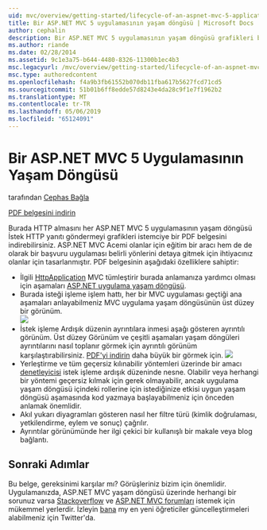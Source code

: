 ```yaml
---
uid: mvc/overview/getting-started/lifecycle-of-an-aspnet-mvc-5-application
title: Bir ASP.NET MVC 5 uygulamasının yaşam döngüsü | Microsoft Docs
author: cephalin
description: Bir ASP.NET MVC 5 uygulamasının yaşam döngüsü grafikleri bir PDF belgesini indirin. Bu yaşam döngüsü belge MVC yaşam döngüsü üst düzey bir görünümünü sağlar bir...
ms.author: riande
ms.date: 02/28/2014
ms.assetid: 9c1e3a75-b644-4480-8326-11300b1ec4b3
msc.legacyurl: /mvc/overview/getting-started/lifecycle-of-an-aspnet-mvc-5-application
msc.type: authoredcontent
ms.openlocfilehash: f4a9b3fb61552b070db11fba617b5627fcd71cd5
ms.sourcegitcommit: 51b01b6ff8edde57d8243e4da28c9f1e7f1962b2
ms.translationtype: MT
ms.contentlocale: tr-TR
ms.lasthandoff: 05/06/2019
ms.locfileid: "65124091"
---
```

# <a name="lifecycle-of-an-aspnet-mvc-5-application"></a>Bir ASP.NET MVC 5 Uygulamasının Yaşam Döngüsü

tarafından [Cephas Bağla](https://github.com/cephalin)

[PDF belgesini indirin](lifecycle-of-an-aspnet-mvc-5-application/_static/lifecycle-of-an-aspnet-mvc-5-application1.pdf)

Burada HTTP almasını her ASP.NET MVC 5 uygulamasının yaşam döngüsü İstek HTTP yanıtı göndermeyi grafikleri istemciye bir PDF belgesini indirebilirsiniz. ASP.NET MVC Acemi olanlar için eğitim bir aracı hem de de olarak bir başvuru uygulaması belirli yönlerini detaya gitmek için ihtiyacınız olanlar için tasarlanmıştır. PDF belgesinin aşağıdaki özelliklere sahiptir:

- İlgili [HttpApplication](https://msdn.microsoft.com/library/system.web.httpapplication.aspx) MVC tümleştirir burada anlamanıza yardımcı olması için aşamaları [ASP.NET uygulama yaşam döngüsü](https://msdn.microsoft.com/library/bb470252.aspx).
- Burada isteği işleme işlem hattı, her bir MVC uygulaması geçtiği ana aşamaları anlayabilmeniz MVC uygulama yaşam döngüsünün üst düzey bir görünüm.  
    ![](lifecycle-of-an-aspnet-mvc-5-application/_static/image1.jpg)
- İstek işleme Ardışık düzenin ayrıntılara inmesi aşağı gösteren ayrıntılı görünüm. Üst düzey Görünüm ve çeşitli aşamaları yaşam döngüleri ayrıntılarını nasıl toplanır görmek için ayrıntılı görünüm karşılaştırabilirsiniz. [PDF'yi indirin](lifecycle-of-an-aspnet-mvc-5-application/_static/lifecycle-of-an-aspnet-mvc-5-application1.pdf) daha büyük bir görmek için.
    ![](lifecycle-of-an-aspnet-mvc-5-application/_static/image2.jpg)
- Yerleştirme ve tüm geçersiz kılınabilir yöntemleri üzerinde bir amacı [denetleyicisi](https://msdn.microsoft.com/library/system.web.mvc.controller.aspx) istek işleme ardışık düzeninde nesne. Olabilir veya herhangi bir yöntemi geçersiz kılmak için gerek olmayabilir, ancak uygulama yaşam döngüsü içindeki rollerine için istediğinize etkisi uygun yaşam döngüsü aşamasında kod yazmaya başlayabilmeniz için önceden anlamak önemlidir.
- Akıl yukarı diyagramları gösteren nasıl her filtre türü (kimlik doğrulaması, yetkilendirme, eylem ve sonuç) çağrılır.
- Ayrıntılar görünümünde her ilgi çekici bir kullanışlı bir makale veya blog bağlantı.

## <a name="next-steps"></a>Sonraki Adımlar

Bu belge, gereksinimi karşılar mı? Görüşleriniz bizim için önemlidir. Uygulamanızda, ASP.NET MVC yaşam döngüsü üzerinde herhangi bir sorunuz varsa [Stackoverflow](http://stackoverflow.com/help) ve [ASP.NET MVC forumları](https://forums.asp.net/1146.aspx) istemek için mükemmel yerlerdir. İzleyin [bana](https://twitter.com/Cephas_MSFT) my en yeni öğreticiler güncelleştirmeleri alabilmeniz için Twitter'da.
